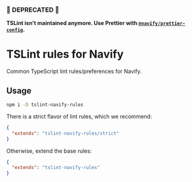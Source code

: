 ### :rotating_light: DEPRECATED :rotating_light:

**TSLint isn't maintained anymore. Use Prettier with [`@navify/prettier-config`](https://github.com/navify/prettier-config/).**

# TSLint rules for Navify

Common TypeScript lint rules/preferences for Navify.

## Usage

```bash
npm i -D tslint-navify-rules
```

There is a strict flavor of lint rules, which we recommend:

```json
{
  "extends": "tslint-navify-rules/strict"
}
```

Otherwise, extend the base rules:

```json
{
  "extends": "tslint-navify-rules"
}
```
